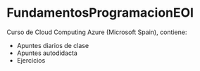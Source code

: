 # FundamentosProgramacionEOI
Curso de Cloud Computing Azure (Microsoft Spain), contiene:
* Apuntes diarios de clase
* Apuntes autodidacta
* Ejercicios
